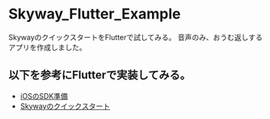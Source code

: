 # Skyway_Flutter_Example
SkywayのクイックスタートをFlutterで試してみる。
音声のみ、おうむ返しするアプリを作成しました。

## 以下を参考にFlutterで実装してみる。

- [iOSのSDK準備](https://skyway.ntt.com/ja/docs/user-guide/ios-sdk/overview/)
- [Skywayのクイックスタート](https://skyway.ntt.com/ja/docs/user-guide/ios-sdk/quickstart/)


